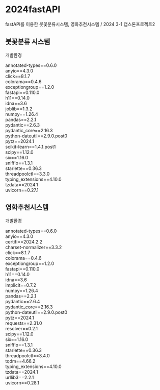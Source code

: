 # 2024fastAPI
fastAPI를 이용한 붓꽃분류시스템, 영화추천시스템 / 2024 3-1 캡스톤프로젝트2


## 붓꽃분류 시스템
개발환경

annotated-types==0.6.0  
anyio==4.3.0  
click==8.1.7  
colorama==0.4.6  
exceptiongroup==1.2.0  
fastapi==0.110.0  
h11==0.14.0  
idna==3.6  
joblib==1.3.2  
numpy==1.26.4  
pandas==2.2.1  
pydantic==2.6.3  
pydantic_core==2.16.3  
python-dateutil==2.9.0.post0  
pytz==2024.1  
scikit-learn==1.4.1.post1  
scipy==1.12.0  
six==1.16.0  
sniffio==1.3.1  
starlette==0.36.3  
threadpoolctl==3.3.0  
typing_extensions==4.10.0  
tzdata==2024.1  
uvicorn==0.27.1  



## 영화추천시스템
개발환경

annotated-types==0.6.0  
anyio==4.3.0  
certifi==2024.2.2  
charset-normalizer==3.3.2  
click==8.1.7  
colorama==0.4.6  
exceptiongroup==1.2.0  
fastapi==0.110.0  
h11==0.14.0  
idna==3.6  
implicit==0.7.2  
numpy==1.26.4  
pandas==2.2.1  
pydantic==2.6.4  
pydantic_core==2.16.3  
python-dateutil==2.9.0.post0  
pytz==2024.1  
requests==2.31.0  
resolver==0.2.1  
scipy==1.12.0  
six==1.16.0  
sniffio==1.3.1  
starlette==0.36.3  
threadpoolctl==3.4.0  
tqdm==4.66.2  
typing_extensions==4.10.0  
tzdata==2024.1  
urllib3==2.2.1  
uvicorn==0.28.1  
